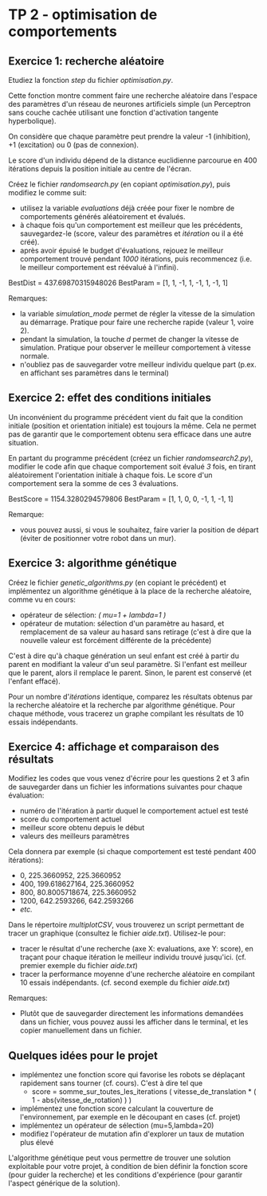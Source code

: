 # TP 2 - optimisation de comportements

## Exercice 1: recherche aléatoire 

Etudiez la fonction _step_ du fichier _optimisation.py_. 

Cette fonction montre comment faire une recherche aléatoire dans l'espace des paramètres d'un réseau de neurones artificiels simple (un Perceptron sans couche cachée utilisant une fonction d'activation tangente hyperbolique).

On considère que chaque paramètre peut prendre la valeur -1 (inhibition), +1 (excitation) ou 0 (pas de connexion).

Le score d'un individu dépend de la distance euclidienne parcourue en 400 itérations depuis la position initiale au centre de l'écran.

Créez le fichier _randomsearch.py_ (en copiant _optimisation.py_), puis modifiez le comme suit:
* utilisez la variable _evaluations_ déjà créée pour fixer le nombre de comportements générés aléatoirement et évalués.
* à chaque fois qu'un comportement est meilleur que les précédents, sauvegardez-le (score, valeur des paramètres et _itération_ ou il a été créé).
* après avoir épuisé le budget d'évaluations, rejouez le meilleur comportement trouvé pendant _1000_ itérations, puis recommencez (i.e. le meilleur comportement est réévalué à l'infini).

BestDist = 437.69870315948026
BestParam = [1, 1, -1, 1, -1, 1, -1, 1]

Remarques:
* la variable _simulation_mode_ permet de régler la vitesse de la simulation au démarrage. Pratique pour faire une recherche rapide (valeur 1, voire 2).
* pendant la simulation, la touche _d_ permet de changer la vitesse de simulation. Pratique pour observer le meilleur comportement à vitesse normale.
* n'oubliez pas de sauvegarder votre meilleur individu quelque part (p.ex. en affichant ses paramètres dans le terminal)

## Exercice 2: effet des conditions initiales

Un inconvénient du programme précédent vient du fait que la condition initiale (position et orientation initiale) est toujours la même. Cela ne permet pas de garantir que le comportement obtenu sera efficace dans une autre situation. 

En partant du programme précédent (créez un fichier _randomsearch2.py_), modifier le code afin que chaque comportement soit évalué _3_ fois, en tirant aléatoirement l'orientation initiale à chaque fois. Le score d'un comportement sera la somme de ces 3 évaluations.

BestScore = 1154.3280294579806
BestParam = [1, 1, 0, 0, -1, 1, -1, 1]

Remarque: 
* vous pouvez aussi, si vous le souhaitez, faire varier la position de départ (éviter de positionner votre robot dans un mur).

## Exercice 3: algorithme génétique

Créez le fichier _genetic_algorithms.py_ (en copiant le précédent) et implémentez un algorithme génétique à la place de la recherche aléatoire, comme vu en cours:
* opérateur de sélection: _( mu=1 + lambda=1 )_
* opérateur de mutation: sélection d'un paramètre au hasard, et remplacement de sa valeur au hasard sans retirage (c'est à dire que la nouvelle valeur est forcément différente de la précédente)

C'est à dire qu'à chaque génération un seul enfant est créé à partir du parent en modifiant la valeur d'un seul paramètre. Si l'enfant est meilleur que le parent, alors il remplace le parent. Sinon, le parent est conservé (et l'enfant effacé).  

Pour un nombre d'_itérations_ identique, comparez les résultats obtenus par la recherche aléatoire et la recherche par algorithme génétique. Pour chaque méthode, vous tracerez un graphe compilant les résultats de 10 essais indépendants.

## Exercice 4: affichage et comparaison des résultats 

Modifiez les codes que vous venez d'écrire pour les questions 2 et 3 afin de sauvegarder dans un fichier les informations suivantes pour chaque évaluation:
* numéro de l'itération à partir duquel le comportement actuel est testé 
* score du comportement actuel
* meilleur score obtenu depuis le début
* valeurs des meilleurs paramètres

Cela donnera par exemple (si chaque comportement est testé pendant 400 itérations):
* 0, 225.3660952, 225.3660952
* 400, 199.618627164, 225.3660952
* 800, 80.8005718674, 225.3660952
* 1200, 642.2593266, 642.2593266 
* _etc._

Dans le répertoire _multiplotCSV_, vous trouverez un script permettant de tracer un graphique (consultez le fichier _aide.txt_). Utilisez-le pour:
* tracer le résultat d'une recherche (axe X: evaluations, axe Y: score), en traçant pour chaque itération le meilleur individu trouvé jusqu'ici. (cf. premier exemple du fichier _aide.txt_)
* tracer la performance moyenne d'une recherche aléatoire en compilant 10 essais indépendants. (cf. second exemple du fichier _aide.txt_)

Remarques:
* Plutôt que de sauvegarder directement les informations demandées dans un fichier, vous pouvez aussi les afficher dans le terminal, et les copier manuellement dans un fichier.

## Quelques idées pour le projet

* implémentez une fonction score qui favorise les robots se déplaçant rapidement sans tourner (cf. cours). C'est à dire tel que
  * score = somme_sur_toutes_les_iterations ( vitesse_de_translation * ( 1 - abs(vitesse_de_rotation) ) ) 
* implémentez une fonction score calculant la couverture de l'environnement, par exemple en le découpant en cases (cf. projet)
* implémentez un opérateur de sélection (mu=5,lambda=20)
* modifiez l'opérateur de mutation afin d'explorer un taux de mutation plus élevé

L'algorithme génétique peut vous permettre de trouver une solution exploitable pour votre projet, à condition de bien définir la fonction score (pour guider la recherche) et les conditions d'expérience (pour garantir l'aspect générique de la solution).
